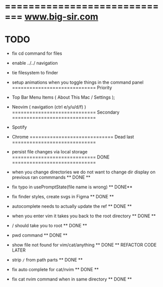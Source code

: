 =============================
www.big-sir.com
=============================
TODO
=============================
- fix cd command for files
- enable ../../ navigation
- tie filesystem to finder
- setup animations when you toggle things in the command panel
=============================
Priority
- Top Bar Menu Items ( About This Mac / Settings );
- Neovim ( navigation (ctrl e/y/u/d/f) )
=============================
Secondary
=============================
 - Spotify
 - Chrome
=============================
Dead last
=============================
- persist file changes via local storage
=============================
DONE
=============================
- when you change directories we do not want to change dir display on previous ran commmands ** DONE **
- fix typo in usePromptState(file name is wrong) ** DONE**
- fix finder styles, create svgs in Figma ** DONE **
- autocomplete needs to actually update the ref ** DONE **

- when you enter vim it takes you back to the root directory ** DONE **
- / should take you to root ** DONE **
- pwd command ** DONE **
- show file not found for vim/cat/anything ** DONE ** REFACTOR CODE LATER
- strip `/` from path parts ** DONE **
- fix auto complete for cat/nvim ** DONE **
- fix cat nvim command when in same directory ** DONE **
